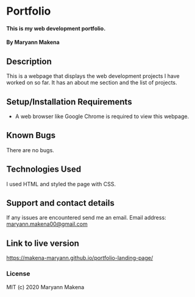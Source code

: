 # Portfolio

#### This is my web development portfolio.

#### By Maryann Makena

## Description

This is a webpage that displays the web development projects I have worked on so far. It has an about me section and the list of projects.

## Setup/Installation Requirements

- A web browser like Google Chrome is required to view this webpage.

## Known Bugs

There are no bugs.

## Technologies Used

I used HTML and styled the page with CSS.

## Support and contact details

If any issues are encountered send me an email.
Email address: maryann.makena00@gmail.com

## Link to live version

https://makena-maryann.github.io/portfolio-landing-page/

### License

MIT (c) 2020 Maryann Makena
